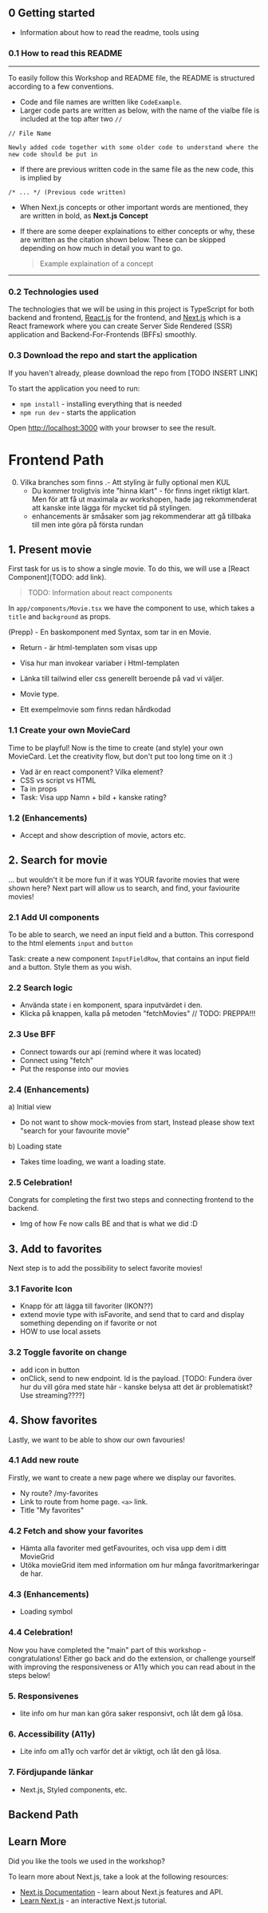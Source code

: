 ## 0 Getting started

- Information about how to read the readme, tools using

### 0.1 **How to read this README**

---

To easily follow this Workshop and README file, the README is structured according to a few conventions.

- Code and file names are written like `CodeExample`.
- Larger code parts are written as below, with the name of the vialbe file is included at the top after two `//`

```
// File Name

Newly added code together with some older code to understand where the new code should be put in
```

- If there are previous written code in the same file as the new code, this is implied by

```
/* ... */ (Previous code written)
```

- When Next.js concepts or other important words are mentioned, they are written in bold, as **Next.js Concept**

- If there are some deeper explainations to either concepts or why, these are written as the citation shown below. These can be skipped depending on how much in detail you want to go.
  > Example explaination of a concept

---

### 0.2 Technologies used

The technologies that we will be using in this project is TypeScript for both backend and frontend, [React.js](https://react.dev/) for the frontend, and [Next.js](https://nextjs.org/docs) which is a React framework where you can create Server Side Rendered (SSR) application and Backend-For-Frontends (BFFs) smoothly.

### 0.3 Download the repo and start the application

If you haven't already, please download the repo from [TODO INSERT LINK]

To start the application you need to run:

- `npm install` - installing everything that is needed
- `npm run dev` - starts the application

Open [http://localhost:3000](http://localhost:3000) with your browser to see the result.

# Frontend Path

0. Vilka branches som finns
   .- Att styling är fully optional men KUL
   - Du kommer troligtvis inte "hinna klart" - för finns inget riktigt klart. Men för att få ut maximala av workshopen, hade jag rekommenderat att kanske inte lägga för mycket tid på stylingen.
   - enhancements är småsaker som jag rekommenderar att gå tillbaka till men inte göra på första rundan

## 1. Present movie

First task for us is to show a single movie. To do this, we will use a [React Component](TODO: add link).

> TODO: Information about react components

In `app/components/Movie.tsx` we have the component to use, which takes a `title` and `background` as props.

(Prepp) - En baskomponent med Syntax, som tar in en Movie.

- Return - är html-templaten som visas upp
- Visa hur man invokear variaber i Html-templaten
- Länka till tailwind eller css generellt beroende på vad vi väljer.

- Movie type.
- Ett exempelmovie som finns redan hårdkodad

### 1.1 Create your own MovieCard

Time to be playful! Now is the time to create (and style) your own MovieCard. Let the creativity flow, but don't put too long time on it :)

- Vad är en react component? Vilka element?
- CSS vs script vs HTML
- Ta in props
- Task: Visa upp Namn + bild + kanske rating?

### 1.2 (Enhancements)

- Accept and show description of movie, actors etc.

## 2. Search for movie

... but wouldn't it be more fun if it was YOUR favorite movies that were shown here? Next part will allow us to search, and find, your faviourite movies!

### 2.1 Add UI components

To be able to search, we need an input field and a button. This correspond to the html elements `input` and `button`

Task: create a new component `InputFieldRow`, that contains an input field and a button. Style them as you wish.

### 2.2 Search logic

- Använda state i en komponent, spara inputvärdet i den.
- Klicka på knappen, kalla på metoden "fetchMovies" // TODO: PREPPA!!!

### 2.3 Use BFF

- Connect towards our api (remind where it was located)
- Connect using "fetch"
- Put the response into our movies

### 2.4 (Enhancements)

a) Initial view

- Do not want to show mock-movies from start, Instead please show text "search for your favourite movie"

b) Loading state

- Takes time loading, we want a loading state.

### 2.5 Celebration!

Congrats for completing the first two steps and connecting frontend to the backend.

- Img of how Fe now calls BE and that is what we did :D

## 3. Add to favorites

Next step is to add the possibility to select favorite movies!

### 3.1 Favorite Icon

- Knapp för att lägga till favoriter (IKON??)
- extend movie type with isFavorite, and send that to card and display something depending on if favorite or not
- HOW to use local assets

### 3.2 Toggle favorite on change

- add icon in button
- onClick, send to new endpoint. Id is the payload.
  [TODO: Fundera över hur du vill göra med state här - kanske belysa att det är problematiskt? Use streaming????]

## 4. Show favorites

Lastly, we want to be able to show our own favouries!

### 4.1 Add new route

Firstly, we want to create a new page where we display our favorites.

- Ny route? /my-favorites
- Link to route from home page. `<a>` link.
- Title "My favorites"

### 4.2 Fetch and show your favorites

- Hämta alla favoriter med getFavourites, och visa upp dem i ditt MovieGrid
- Utöka movieGrid item med information om hur många favoritmarkeringar de har.

### 4.3 (Enhancements)

- Loading symbol

### 4.4 Celebration!

Now you have completed the "main" part of this workshop - congratulations! Either go back and do the extension, or challenge yourself with improving the responsiveness or A11y which you can read about in the steps below!

### 5. Responsivenes

- lite info om hur man kan göra saker responsivt, och låt dem gå lösa.

### 6. Accessibility (A11y)

- Lite info om a11y och varför det är viktigt, och låt den gå lösa.

### 7. Fördjupande länkar

- Next.js, Styled components, etc.

## Backend Path

## Learn More

Did you like the tools we used in the workshop?

To learn more about Next.js, take a look at the following resources:

- [Next.js Documentation](https://nextjs.org/docs) - learn about Next.js features and API.
- [Learn Next.js](https://nextjs.org/learn) - an interactive Next.js tutorial.
